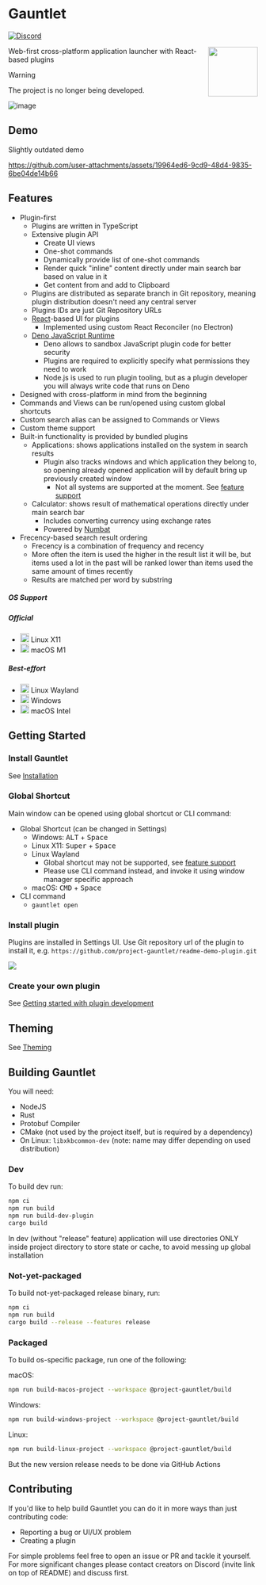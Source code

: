 # Gauntlet

[![Discord](https://discord.com/api/guilds/1205606511603359785/widget.png?style=shield)](https://discord.gg/gFTqYUkBrW)

<img align="right" width="100" height="100" src="assets/linux/icon_256.png">

Web-first cross-platform application launcher with React-based plugins

> [!WARNING]
> The project is no longer being developed.

![image](https://github.com/user-attachments/assets/81339462-9cc3-469e-8cdc-ca74918bceab)

## Demo

Slightly outdated demo

https://github.com/user-attachments/assets/19964ed6-9cd9-48d4-9835-6be04de14b66

## Features

- Plugin-first
  - Plugins are written in TypeScript
  - Extensive plugin API 
      - Create UI views
      - One-shot commands
      - Dynamically provide list of one-shot commands
      - Render quick "inline" content directly under main search bar based on value in it
      - Get content from and add to Clipboard
  - Plugins are distributed as separate branch in Git repository, meaning plugin distribution doesn't need any central
    server
  - Plugins IDs are just Git Repository URLs
  - [React](https://github.com/facebook/react)-based UI for plugins
    - Implemented using custom React Reconciler (no Electron)
  - [Deno JavaScript Runtime](https://github.com/denoland/deno)
    - Deno allows to sandbox JavaScript plugin code for better security
    - Plugins are required to explicitly specify what permissions they need to work
    - Node.js is used to run plugin tooling, but as a plugin developer you will always write code that runs on Deno
- Designed with cross-platform in mind from the beginning
- Commands and Views can be run/opened using custom global shortcuts
- Custom search alias can be assigned to Commands or Views
- Custom theme support
- Built-in functionality is provided by bundled plugins
  - Applications: shows applications installed on the system in search results
    - Plugin also tracks windows and which application they belong to, so opening already opened application will by default bring up previously created window
      - Not all systems are supported at the moment. See [feature support](https://gauntlet.sh/docs/feature-support)
  - Calculator: shows result of mathematical operations directly under main search bar
    - Includes converting currency using exchange rates
    - Powered by [Numbat](https://github.com/sharkdp/numbat)
- Frecency-based search result ordering
   - Frecency is a combination of frequency and recency
   - More often the item is used the higher in the result list it will be, but items used a lot in the past will be ranked lower than items used the same amount of times recently
   - Results are matched per word by substring

##### OS Support

##### Official
- <img src="https://cdn.jsdelivr.net/gh/simple-icons/simple-icons@develop/icons/linux.svg" width="18" height="18" /> Linux X11
- <img src="https://cdn.jsdelivr.net/gh/simple-icons/simple-icons@develop/icons/apple.svg" width="18" height="18" /> macOS M1

##### Best-effort
- <img src="https://cdn.jsdelivr.net/gh/simple-icons/simple-icons@develop/icons/linux.svg" width="18" height="18" /> Linux Wayland
- <img src="https://img.icons8.com/windows/32/windows-11.png" width="18" height="18" /> Windows
- <img src="https://cdn.jsdelivr.net/gh/simple-icons/simple-icons@develop/icons/apple.svg" width="18" height="18" /> macOS Intel

## Getting Started

### Install Gauntlet

See [Installation](https://gauntlet.sh/docs/installation)

### Global Shortcut

Main window can be opened using global shortcut or CLI command:
- Global Shortcut (can be changed in Settings)
  - Windows: <kbd>ALT</kbd> + <kbd>Space</kbd>
  - Linux X11: <kbd>Super</kbd> + <kbd>Space</kbd>
  - Linux Wayland
    - Global shortcut may not be supported, see [feature support](https://gauntlet.sh/docs/feature-support)
    - Please use CLI command instead, and invoke it using window manager specific approach
  - macOS: <kbd>CMD</kbd> + <kbd>Space</kbd>
- CLI command
  - `gauntlet open`

### Install plugin

Plugins are installed in Settings UI. Use Git repository url of the plugin to install it, e.g. `https://github.com/project-gauntlet/readme-demo-plugin.git`

![](docs/settings_ui.png)

### Create your own plugin

See [Getting started with plugin development](https://gauntlet.sh/docs/plugin-development/getting-started)

## Theming

See [Theming](https://gauntlet.sh/docs/theming)

## Building Gauntlet

You will need:
- NodeJS
- Rust
- Protobuf Compiler
- CMake (not used by the project itself, but is required by a dependency)
- On Linux: `libxkbcommon-dev` (note: name may differ depending on used distribution)

### Dev

To build dev run:
```bash
npm ci
npm run build
npm run build-dev-plugin
cargo build
```
In dev (without "release" feature) application will use directories ONLY inside project directory to store state or cache, to avoid messing up global installation

### Not-yet-packaged

To build not-yet-packaged release binary, run:
```bash
npm ci
npm run build
cargo build --release --features release
```

### Packaged
To build os-specific package, run one of the following:

macOS:
```bash
npm run build-macos-project --workspace @project-gauntlet/build
```

Windows:
```bash
npm run build-windows-project --workspace @project-gauntlet/build
```

Linux:
```bash
npm run build-linux-project --workspace @project-gauntlet/build
```

But the new version release needs to be done via GitHub Actions

## Contributing

If you'd like to help build Gauntlet you can do it in more ways than just contributing code:
- Reporting a bug or UI/UX problem
- Creating a plugin

For simple problems feel free to open an issue or PR and tackle it yourself. 
For more significant changes please contact creators on Discord (invite link on top of README) and discuss first.
